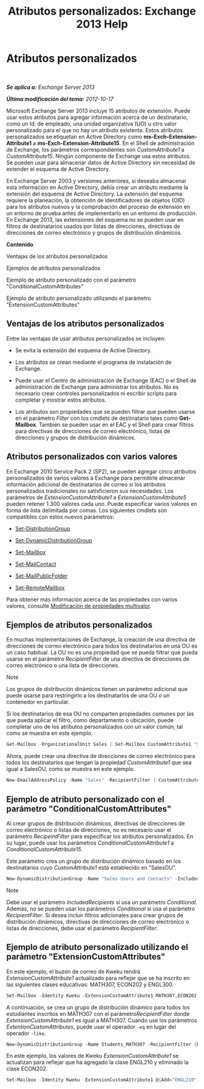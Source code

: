 ﻿---
title: 'Atributos personalizados: Exchange 2013 Help'
TOCTitle: Atributos personalizados
ms:assetid: 2b043878-0b34-4563-a9c2-28a9efa7447e
ms:mtpsurl: https://technet.microsoft.com/es-es/library/Ee423541(v=EXCHG.150)
ms:contentKeyID: 49895533
ms.date: 04/23/2018
mtps_version: v=EXCHG.150
ms.translationtype: HT
---

# Atributos personalizados

 

_**Se aplica a:** Exchange Server 2013_

_**Última modificación del tema:** 2012-10-17_

Microsoft Exchange Server 2013 incluye 15 atributos de extensión. Puede usar estos atributos para agregar información acerca de un destinatario, como un Id. de empleado, una unidad organizativa (UO) u otro valor personalizado para el que no hay un atributo existente. Estos atributos personalizados se etiquetan en Active Directory como **ms-Exch-Extension-Attribute1** a **ms-Exch-Extension-Attribute15**. En el Shell de administración de Exchange, los parámetros correspondientes son *CustomAttribute1* a *CustomAttribute15*. Ningún componente de Exchange usa estos atributos. Se pueden usar para almacenar datos de Active Directory sin necesidad de extender el esquema de Active Directory.

En Exchange Server 2003 y versiones anteriores, si deseaba almacenar esta información en Active Directory, debía crear un atributo mediante la extensión del esquema de Active Directory. La extensión del esquema requiere la planeación, la obtención de identificadores de objetos (OID) para los atributos nuevos y la comprobación del proceso de extensión en un entorno de prueba antes de implementarlo en un entorno de producción. En Exchange 2013, las extensiones del esquema no se pueden usar en filtros de destinatarios usados por listas de direcciones, directivas de direcciones de correo electrónico y grupos de distribución dinámicos.

**Contenido**

Ventajas de los atributos personalizados

Ejemplos de atributos personalizados

Ejemplo de atributo personalizado con el parámetro "ConditionalCustomAttributes"

Ejemplo de atributo personalizado utilizando el parámetro "ExtensionCustomAttributes"

## Ventajas de los atributos personalizados

Entre las ventajas de usar atributos personalizados se incluyen:

  - Se evita la extensión del esquema de Active Directory.

  - Los atributos se crean mediante el programa de instalación de Exchange.

  - Puede usar el Centro de administración de Exchange (EAC) o el Shell de administración de Exchange para administrar los atributos. No es necesario crear controles personalizados ni escribir scripts para completar y mostrar estos atributos.

  - Los atributos son propiedades que se pueden filtrar que pueden usarse en el parámetro *Filter* con los cmdlets de destinatario tales como **Get-Mailbox**. También se pueden usar en el EAC y el Shell para crear filtros para directivas de direcciones de correo electrónico, listas de direcciones y grupos de distribución dinámicos.

## Atributos personalizados con varios valores

En Exchange 2010 Service Pack 2 (SP2), se pueden agregar cinco atributos personalizados de varios valores a Exchange para permitirle almacenar información adicional de destinatarios de correo si los atributos personalizados tradicionales no satisficieron sus necesidades. Los parámetros de *ExtensionCustomAttribute1* a *ExtensionCustomAttribute5* pueden retener 1.300 valores cada uno. Puede especificar varios valores en forma de lista delimitada por comas. Los siguientes cmdlets son compatibles con estos nuevos parámetros:

  - [Set-DistributionGroup](https://technet.microsoft.com/es-es/library/bb124955\(v=exchg.150\))

  - [Set-DynamicDistributionGroup](https://technet.microsoft.com/es-es/library/bb123796\(v=exchg.150\))

  - [Set-Mailbox](https://technet.microsoft.com/es-es/library/bb123981\(v=exchg.150\))

  - [Set-MailContact](https://technet.microsoft.com/es-es/library/aa995950\(v=exchg.150\))

  - [Set-MailPublicFolder](https://technet.microsoft.com/es-es/library/bb123707\(v=exchg.150\))

  - [Set-RemoteMailbox](https://technet.microsoft.com/es-es/library/ff607302\(v=exchg.150\))

Para obtener más información acerca de las propiedades con varios valores, consulte [Modificación de propiedades multivalor](modifying-multivalued-properties-exchange-2013-help.md).

## Ejemplos de atributos personalizados

En muchas implementaciones de Exchange, la creación de una directiva de direcciones de correo electrónico para todos los destinatarios en una OU es un caso habitual. La OU no es una propiedad que se pueda filtrar que pueda usarse en el parámetro *RecipientFilter* de una directiva de direcciones de correo electrónico o una lista de direcciones.


> [!NOTE]
> Los grupos de distribución dinámicos tienen un parámetro adicional que puede usarse para restringirlo a los destinatarios de una OU o un contenedor en particular.



Si los destinatarios de esa OU no comparten propiedades comunes por las que pueda aplicar el filtro, como departamento o ubicación, puede completar uno de los atributos personalizados con un valor común, tal como se muestra en este ejemplo.

```powershell
Get-Mailbox -OrganizationalUnit Sales | Set-Mailbox CustomAttribute1 "SalesOU"
```

Ahora, puede crear una directiva de direcciones de correo electrónico para todos los destinatarios que tengan la propiedad *CustomAttribute1* que sea igual a SalesOU, como se muestra en este ejemplo.

```powershell
New-EmailAddressPolicy -Name "Sales" -RecipientFilter { CustomAttribute1 -eq "SalesOU"} -EnabledEmailAddressTemplates "SMTP:%s%2g@sales.contoso.com"
```

## Ejemplo de atributo personalizado con el parámetro "ConditionalCustomAttributes"

Al crear grupos de distribución dinámicos, directivas de direcciones de correo electrónico o listas de direcciones, no es necesario usar el parámetro *RecipeintFilter* para especificar los atributos personalizados. En su lugar, puede usar los parámetros *ConditionalCustomAttribute1* a *ConditionalCustomAttribute15*.

Este parámetro crea un grupo de distribución dinámico basado en los destinatarios cuyo *CustomAttribute1* está establecido en "SalesOU".

```powershell
New-DynamicDistributionGroup -Name "Sales Users and Contacts" -IncludedRecipients "MailboxUsers,MailContacts" -ConditionalCustomAttribute1 "SalesOU"
```

> [!NOTE]
> Debe usar el parámetro <EM>IncludedRecipients</EM> si usa un parámetro <EM>Conditional</EM>. Además, no se pueden usar los parámetros <EM>Conditional</EM> si usa el parámetro <EM>RecipientFilter</EM>. Si desea incluir filtros adicionales para crear grupos de distribución dinámicos, directivas de direcciones de correo electrónico o listas de direcciones, debe usar el parámetro <EM>RecipientFilter</EM>.



## Ejemplo de atributo personalizado utilizando el parámetro "ExtensionCustomAttributes"

En este ejemplo, el buzón de correo de Kweku tendrá *ExtensionCustomAttribute1* actualizado para reflejar que se ha inscrito en las siguientes clases educativas: MATH307, ECON202 y ENGL300.

```powershell
Set-Mailbox -Identity Kweku -ExtensionCustomAttribute1 MATH307,ECON202,ENGL300
```

A continuación, se crea un grupo de distribución dinámico para todos los estudiantes inscritos en MATH307 con el parámetro*RecipientFilter* donde *ExtensionCustomAttribute1* es igual a MATH307. Cuando use los parámetros *ExtentionCustomAttributes*, puede usar el operador `-eq` en lugar del operador `-like`.

```powershell
New-DynamicDistributionGroup -Name Students_MATH307 -RecipientFilter {ExtensionCustomAttribute1 -eq "MATH307"}
```

En este ejemplo, los valores de Kweku *ExtensionCustomAttribute1* se actualizan para reflejar que ha agregado la clase ENGL210 y eliminado la clase ECON202.

```powershell
Set-Mailbox -Identity Kweku -ExtensionCustomAttribute1 @{Add="ENGL210"; Remove="ECON202"}
```
